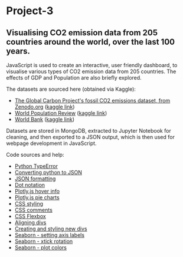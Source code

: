 # Project-3

## Visualising CO2 emission data from 205 countries around the world, over the last 100 years.

JavaScript is used to create an interactive, user friendly dashboard, to visualise various types of CO2 emission data from 205 countries. The effects of GDP and Population are also briefly explored.

The datasets are sourced here (obtained via Kaggle):
* [The Global Carbon Project's fossil CO2 emissions dataset, from Zenodo.org](https://zenodo.org/records/7215364) ([kaggle link](https://www.kaggle.com/datasets/thedevastator/global-fossil-co2-emissions-by-country-2002-2022/data))
* [World Population Review](https://worldpopulationreview.com/) ([kaggle link](https://www.kaggle.com/datasets/iamsouravbanerjee/world-population-dataset))
* [World Bank](https://data.worldbank.org/) ([kaggle link](https://www.kaggle.com/datasets/zgrcemta/world-gdpgdp-gdp-per-capita-and-annual-growths))

 Datasets are stored in MongoDB, extracted to Jupyter Notebook for cleaning, and then exported to a JSON output, which is then used for webpage development in JavaScript.

 Code sources and help:
 * [Python TypeError](https://stackoverflow.com/questions/38569851/pandas-replace-empty-cell-to-0)
 * [Converting python to JSON](https://sparkbyexamples.com/python/convert-python-list-to-json/)
 * [JSON formatting](https://stackoverflow.com/questions/60029873/pandas-to-json-redundant-backslashes)
 * [Dot notation](https://stackoverflow.com/questions/29888256/using-integer-keys-with-dot-notation-to-access-property-in-javascript-objects)
 * [Plotly.js hover info](https://plotly.com/javascript/hover-text-and-formatting/)
 * [Plotly.js pie charts](https://plotly.com/javascript/pie-charts/)
 * [CSS styling](https://www.w3schools.com/html/html_css.asp)
 * [CSS comments](https://www.w3schools.com/css/css_comments.asp)
 * [CSS Flexbox](https://www.w3schools.com/css/css3_flexbox.asp)
 * [Aligning divs](https://stackoverflow.com/questions/39476292/align-select-boxes-and-text-boxes)
 * [Creating and styling new divs](https://stackoverflow.com/questions/6840326/how-can-i-create-and-style-a-div-using-javascript)
 * [Seaborn - setting axis labels](https://stackoverflow.com/questions/31632637/label-axes-on-seaborn-barplot)
 * [Seaborn - xtick rotation](https://stackoverflow.com/questions/26540035/rotate-label-text-in-seaborn)
 * [Seaborn - plot colors](https://python-charts.com/ranking/bar-plot-seaborn/?utm_content=cmp-true)
